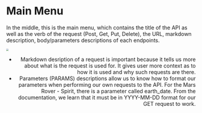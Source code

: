 <!--title={Main Menu}-->

<!--badges={Web Development:}-->

# Main Menu

In the middle, this is the main menu, which contains the title of the API as well as the verb of the request (Post, Get, Put, Delete), the URL, markdown description, body/parameters descriptions of each endpoints.

<img src="https://tva1.sinaimg.cn/large/006tNbRwgy1gatqepcdq6j30u012gn2k.jpg" style="zoom:40%;" /><div style="text-align:right">

- Markdown desription of a request is important because it tells us more about what is the request is used for. It gives user more context as to how it is used and why such requests are there.
- Parameters (PARAMS) descriptions allow us to know how to format our parameters when performing our own requests to the API. For the Mars Rover - Spirit, there is a parameter called earth_date. From the documentation, we learn that it must be in YYYY-MM-DD format for our GET request to work.

